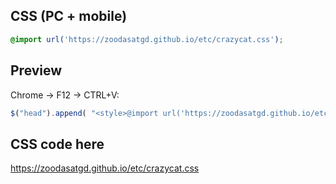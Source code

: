 
CSS (PC + mobile)
---
```css
@import url('https://zoodasatgd.github.io/etc/crazycat.css');
```

Preview
---
Chrome -> F12 -> CTRL+V:
```js
$("head").append( "<style>@import url('https://zoodasatgd.github.io/etc/crazycat.css');</style>" )
```
   
   
CSS code here
---
https://zoodasatgd.github.io/etc/crazycat.css

